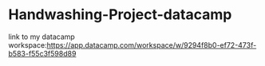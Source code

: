 # Handwashing-Project-datacamp
link to my datacamp workspace:https://app.datacamp.com/workspace/w/9294f8b0-ef72-473f-b583-f55c3f598d89
